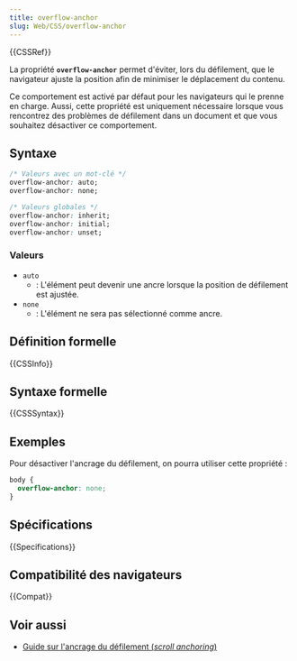 ```yaml
---
title: overflow-anchor
slug: Web/CSS/overflow-anchor
---
```


{{CSSRef}}

La propriété **`overflow-anchor`** permet d'éviter, lors du défilement, que le navigateur ajuste la position afin de minimiser le déplacement du contenu.

Ce comportement est activé par défaut pour les navigateurs qui le prenne en charge. Aussi, cette propriété est uniquement nécessaire lorsque vous rencontrez des problèmes de défilement dans un document et que vous souhaitez désactiver ce comportement.

## Syntaxe

```css
/* Valeurs avec un mot-clé */
overflow-anchor: auto;
overflow-anchor: none;

/* Valeurs globales */
overflow-anchor: inherit;
overflow-anchor: initial;
overflow-anchor: unset;
```

### Valeurs

- `auto`
  - : L'élément peut devenir une ancre lorsque la position de défilement est ajustée.
- `none`
  - : L'élément ne sera pas sélectionné comme ancre.

## Définition formelle

{{CSSInfo}}

## Syntaxe formelle

{{CSSSyntax}}

## Exemples

Pour désactiver l'ancrage du défilement, on pourra utiliser cette propriété :

```css
body {
  overflow-anchor: none;
}
```

## Spécifications

{{Specifications}}

## Compatibilité des navigateurs

{{Compat}}

## Voir aussi

- [Guide sur l'ancrage du défilement (_scroll anchoring_)](/fr/docs/Web/CSS/CSS_scroll_anchoring/Scroll_anchoring)
